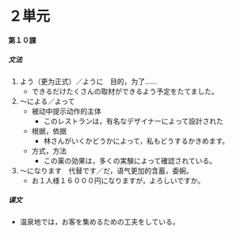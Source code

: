 # ２単元
#### 第１０課
##### 文法
1. よう（更为正式）／ように　目的，为了……
	- できるだけたくさんの取材ができるよう予定をたてました。
2. ～による／よって
	- 被动中提示动作的主体
		- このレストランは，有名なデザイナーによって設計された
	- 根据，依据
		- 林さんがいくかどうかによって，私もどうするかきめます。
	- 方式，方法
		- この薬の効果は，多くの実験によって確認されている。
3. ～になります　代替です／だ，语气更加的含蓄，委婉。
	- お１人様１６０００円になりますが，よろしいですか。
##### 课文
* 温泉地では，お客を集めるための工夫をしている。